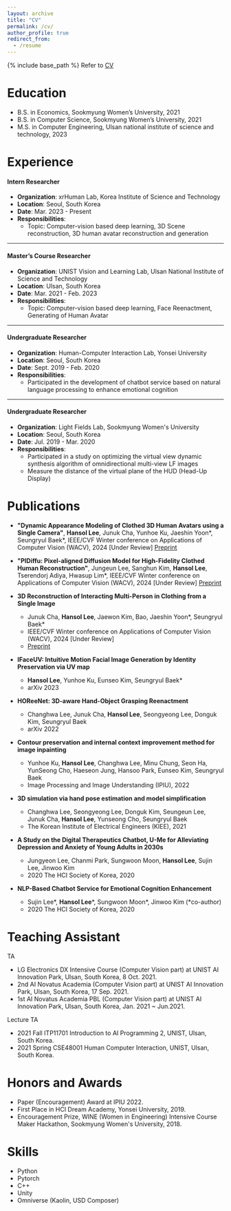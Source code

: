 ```yaml
---
layout: archive
title: "CV"
permalink: /cv/
author_profile: true
redirect_from:
  - /resume
---
```


{% include base_path %}
Refer to [CV](https://1drv.ms/b/s!AgxxptoT53MUhNlAmivs9dv7IEDnEA?e=lNEwJn)

Education
======
* B.S. in Economics, Sookmyung Women’s University, 2021
* B.S. in Computer Science, Sookmyung Women’s University, 2021
* M.S. in Computer Engineering, Ulsan national institute of science and technology, 2023

Experience
======

#### Intern Researcher
- **Organization**: xrHuman Lab, Korea Institute of Science and Technology
- **Location**: Seoul, South Korea
- **Date**: Mar. 2023 - Present
- **Responsibilities**:
  - Topic: Computer-vision based deep learning, 3D Scene reconstruction, 3D human avatar reconstruction and generation

---

#### Master’s Course Researcher
- **Organization**: UNIST Vision and Learning Lab, Ulsan National Institute of Science and Technology
- **Location**: Ulsan, South Korea
- **Date**: Mar. 2021 - Feb. 2023
- **Responsibilities**:
  - Topic: Computer-vision based deep learning, Face Reenactment, Generating of Human Avatar

---

#### Undergraduate Researcher
- **Organization**: Human-Computer Interaction Lab, Yonsei University
- **Location**: Seoul, South Korea
- **Date**: Sept. 2019 - Feb. 2020
- **Responsibilities**:
  - Participated in the development of chatbot service based on natural language processing to enhance emotional cognition

---

#### Undergraduate Researcher
- **Organization**: Light Fields Lab, Sookmyung Women's University
- **Location**: Seoul, South Korea
- **Date**: Jul. 2019 - Mar. 2020
- **Responsibilities**:
  - Participated in a study on optimizing the virtual view dynamic synthesis algorithm of omnidirectional multi-view LF images
  - Measure the distance of the virtual plane of the HUD (Head-Up Display)



Publications
======

- **"Dynamic Appearance Modeling of Clothed 3D Human Avatars using a Single Camera"**, **Hansol Lee**, Junuk Cha, Yunhoe Ku, Jaeshin Yoon*, Seungryul Baek*, IEEE/CVF Winter conference on Applications of Computer Vision (WACV), 2024 [Under Review] [Preprint](https://1drv.ms/b/s!AgxxptoT53MUhNk7T8ZZK45VdT7N4w?e=jaFaNp)

- **"PIDiffu: Pixel-aligned Diffusion Model for High-Fidelity Clothed Human Reconstruction"**, Jungeun Lee, Sanghun Kim, **Hansol Lee**, Tserendorj Adiya, Hwasup Lim*, IEEE/CVF Winter conference on Applications of Computer Vision (WACV), 2024 [Under Review] [Preprint](https://1drv.ms/b/s!AgxxptoT53MUhNk9LW5okO00Qp88FQ?e=9ZxlQp)

- **3D Reconstruction of Interacting Multi-Person in Clothing from a Single Image**
  - Junuk Cha, **Hansol Lee**, Jaewon Kim, Bao, Jaeshin Yoon*, Seungryul Baek*
  - IEEE/CVF Winter conference on Applications of Computer Vision (WACV), 2024 [Under Review]
  - [Preprint](https://1drv.ms/b/s!AgxxptoT53MUhNk8OOVH0d-Qh_fkoA?e=Ap2rYg)

- **IFaceUV: Intuitive Motion Facial Image Generation by Identity Preservation via UV map**
  - **Hansol Lee**, Yunhoe Ku, Eunseo Kim, Seungryul Baek*
  - arXiv 2023

- **HOReeNet: 3D-aware Hand-Object Grasping Reenactment**
  - Changhwa Lee, Junuk Cha, **Hansol Lee**, Seongyeong Lee, Donguk Kim, Seungryul Baek
  - arXiv 2022

- **Contour preservation and internal context improvement method for image inpainting**
  - Yunhoe Ku, **Hansol Lee**, Changhwa Lee, Minu Chung, Seon Ha, YunSeong Cho, Haeseon Jung, Hansoo Park, Eunseo Kim, Seungryul Baek
  - Image Processing and Image Understanding (IPIU), 2022

- **3D simulation via hand pose estimation and model simplification**
  - Changhwa Lee, Seongyeong Lee, Donguk Kim, Seungeun Lee, Junuk Cha, **Hansol Lee**, Yunseong Cho, Seungryul Baek
  - The Korean Institute of Electrical Engineers (KIEE), 2021

- **A Study on the Digital Therapeutics Chatbot, U-Me for Alleviating Depression and Anxiety of Young Adults in 2030s**
  - Jungyeon Lee, Chanmi Park, Sungwoon Moon, **Hansol Lee**, Sujin Lee, Jinwoo Kim
  - 2020 The HCI Society of Korea, 2020

- **NLP-Based Chatbot Service for Emotional Cognition Enhancement**
  - Sujin Lee*, **Hansol Lee***, Sungwoon Moon*, Jinwoo Kim (*co-author)
  - 2020 The HCI Society of Korea, 2020




Teaching Assistant
======
TA
* LG Electronics DX Intensive Course (Computer Vision part) at UNIST AI Innovation Park, Ulsan, South Korea, 8 Oct. 2021.
* 2nd AI Novatus Academia (Computer Vision part) at UNIST AI Innovation Park, Ulsan, South Korea, 17 Sep. 2021.
* 1st AI Novatus Academia PBL (Computer Vision part) at UNIST AI Innovation Park, Ulsan, South Korea, Jan. 2021 ~ Jun.2021.

Lecture TA
* 2021 Fall ITP11701 Introduction to AI Programming 2, UNIST, Ulsan, South Korea.
* 2021 Spring CSE48001 Human Computer Interaction, UNIST, Ulsan, South Korea.


Honors and Awards
======
* Paper (Encouragement) Award at IPIU 2022. 
* First Place in HCI Dream Academy, Yonsei University, 2019. 
* Encouragement Prize, WINE (Women in Engineering) Intensive Course Maker Hackathon, Sookmyung Women's University, 2018. 


Skills
======
* Python
* Pytorch
* C++
* Unity
* Omniverse (Kaolin, USD Composer)
